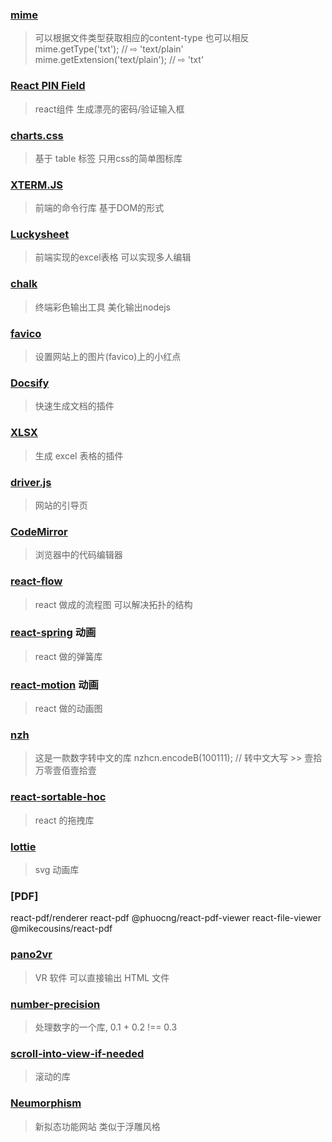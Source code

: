 
### [mime](https://github.com/broofa/mime)
> 可以根据文件类型获取相应的content-type 也可以相反  
mime.getType('txt');                    // ⇨ 'text/plain'  
mime.getExtension('text/plain');        // ⇨ 'txt'

### [React PIN Field](https://github.com/soywod/react-pin-field)
> react组件 生成漂亮的密码/验证输入框

### [charts.css](https://github.com/ChartsCSS/charts.css)
> 基于 table 标签 只用css的简单图标库

### [XTERM.JS](https://github.com/xtermjs/xterm.js)
> 前端的命令行库 基于DOM的形式

### [Luckysheet](https://github.com/mengshukeji/Luckysheet)
> 前端实现的excel表格 可以实现多人编辑

### [chalk](https://github.com/chalk/chalk)
> 终端彩色输出工具 美化输出nodejs

### [favico](https://github.com/ejci/favico.js)
> 设置网站上的图片(favico)上的小红点

### [Docsify](https://github.com/docsifyjs/docsify)
> 快速生成文档的插件

### [XLSX](https://github.com/SheetJS/sheetjs)
> 生成 excel 表格的插件

### [driver.js](https://github.com/kamranahmedse/driver.js)
> 网站的引导页

### [CodeMirror](https://github.com/codemirror/CodeMirror)
> 浏览器中的代码编辑器

### [react-flow](https://reactflow.dev/)
> react 做成的流程图 可以解决拓扑的结构

### [react-spring](https://github.com/pmndrs/react-spring) 动画
> react 做的弹簧库

### [react-motion](https://github.com/chenglou/react-motion) 动画
> react 做的动画图

### [nzh](https://github.com/cnwhy/nzh)
> 这是一款数字转中文的库  nzhcn.encodeB(100111); // 转中文大写 >> 壹拾万零壹佰壹拾壹

### [react-sortable-hoc](https://github.com/clauderic/react-sortable-hoc)
> react 的拖拽库

### [lottie]()
> svg 动画库

### [PDF]
react-pdf/renderer
react-pdf
@phuocng/react-pdf-viewer
react-file-viewer
@mikecousins/react-pdf

### [pano2vr]()
> VR 软件 可以直接输出 HTML 文件

### [number-precision](https://github.com/nefe/number-precision)
> 处理数字的一个库, 0.1 + 0.2 !== 0.3

### [scroll-into-view-if-needed](https://github.com/stipsan/scroll-into-view-if-needed)
> 滚动的库

### [Neumorphism](https://neumorphism.io/#e0e0e0)
> 新拟态功能网站 类似于浮雕风格
